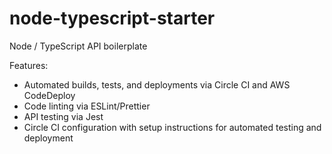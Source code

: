 # node-typescript-starter
Node / TypeScript API boilerplate

Features:
  - Automated builds, tests, and deployments via Circle CI and AWS CodeDeploy
  - Code linting via ESLint/Prettier
  - API testing via Jest
  - Circle CI configuration with setup instructions for automated testing and deployment